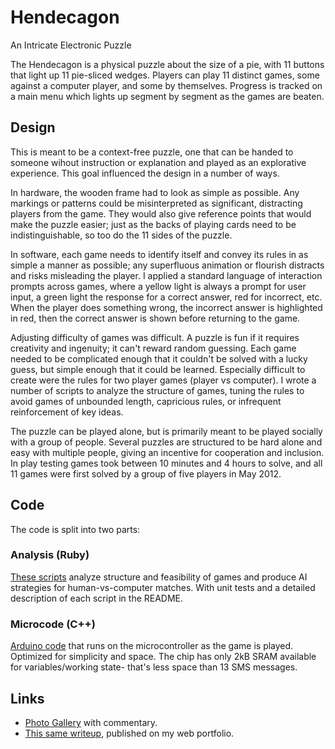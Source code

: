# Hendecagon
An Intricate Electronic Puzzle

The Hendecagon is a physical puzzle about the size of a pie, with 11 buttons that light up 11 pie-sliced wedges. Players can play 11 distinct games, some against a computer player, and some by themselves. Progress is tracked on a main menu which lights up segment by segment as the games are beaten.

## Design
This is meant to be a context-free puzzle, one that can be handed to someone wihout instruction or explanation and played as an explorative experience. This goal influenced the design in a number of ways.

In hardware, the wooden frame had to look as simple as possible. Any markings or patterns could be misinterpreted as significant, distracting players from the game. They would also give reference points that would make the puzzle easier; just as the backs of playing cards need to be indistinguishable, so too do the 11 sides of the puzzle.

In software, each game needs to identify itself and convey its rules in as simple a manner as possible; any superfluous animation or flourish distracts and risks misleading the player. I applied a standard language of interaction prompts across games, where a yellow light is always a prompt for user input, a green light the response for a correct answer, red for incorrect, etc. When the player does something wrong, the incorrect answer is highlighted in red, then the correct answer is shown before returning to the game.

Adjusting difficulty of games was difficult. A puzzle is fun if it requires creativity and ingenuity; it can't reward random guessing. Each game needed to be complicated enough that it couldn't be solved with a lucky guess, but simple enough that it could be learned. Especially difficult to create were the rules for two player games (player vs computer). I wrote a number of scripts to analyze the structure of games, tuning the rules to avoid games of unbounded length, capricious rules, or infrequent reinforcement of key ideas.

The puzzle can be played alone, but is primarily meant to be played socially with a group of people. Several puzzles are structured to be hard alone and easy with multiple people, giving an incentive for cooperation and inclusion. In play testing games took between 10 minutes and 4 hours to solve, and all 11 games were first solved by a group of five players in May 2012.

## Code

The code is split into two parts:

### Analysis (Ruby)

[These scripts](ruby) analyze structure and feasibility of games and produce AI strategies for human-vs-computer matches. With unit tests and a detailed description of each script in the README.

### Microcode (C++)
[Arduino code](arduino/Hendecagon) that runs on the microcontroller as the game is played. Optimized for simplicity and space. The chip has only 2kB SRAM available for variables/working state- that's less space than 13 SMS messages.

## Links

- [Photo Gallery](https://www.facebook.com/media/set/?set=a.734687044118.2189472.701314) with commentary.
- [This same writeup](http://m.atthe.ws/portfolio/hendecagon), published on my web portfolio.


